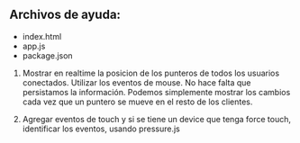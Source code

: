 Archivos de ayuda: 
-----
* index.html 
* app.js 
* package.json

1. Mostrar en realtime la posicion de los punteros de todos los usuarios conectados. Utilizar los eventos de mouse. No hace falta que persistamos la información. Podemos simplemente mostrar los cambios cada vez que un puntero se mueve en el resto de los clientes.

2. Agregar eventos de touch y si se tiene un device que tenga force touch, identificar los eventos, usando pressure.js
